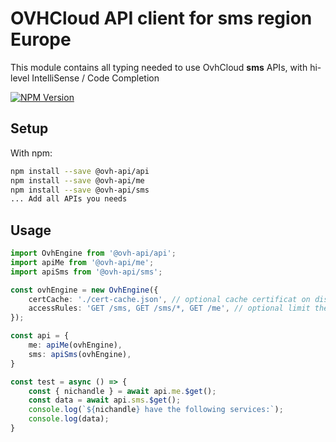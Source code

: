 # OVHCloud API client for **sms** region Europe

This module contains all typing needed to use OvhCloud **sms** APIs, with hi-level IntelliSense / Code Completion

[![NPM Version](https://img.shields.io/npm/v/@ovh-api/sms.svg?style=flat)](https://www.npmjs.org/package/@ovh-api/sms)

## Setup

With npm:

```bash
npm install --save @ovh-api/api
npm install --save @ovh-api/me
npm install --save @ovh-api/sms
... Add all APIs you needs
```

## Usage

```typescript
import OvhEngine from '@ovh-api/api';
import apiMe from '@ovh-api/me';
import apiSms from '@ovh-api/sms';

const ovhEngine = new OvhEngine({ 
    certCache: './cert-cache.json', // optional cache certificat on disk.
    accessRules: 'GET /sms, GET /sms/*, GET /me', // optional limit the requested privileges.
});

const api = {
    me: apiMe(ovhEngine),
    sms: apiSms(ovhEngine),
}

const test = async () => {
    const { nichandle } = await api.me.$get();
    const data = await api.sms.$get();
    console.log(`${nichandle} have the following services:`);
    console.log(data);
}
```
